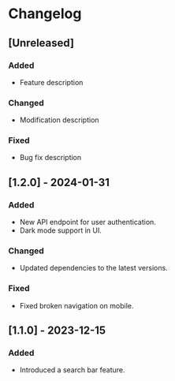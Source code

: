 # Changelog

## [Unreleased]
### Added
- Feature description

### Changed
- Modification description

### Fixed
- Bug fix description

## [1.2.0] - 2024-01-31
### Added
- New API endpoint for user authentication.
- Dark mode support in UI.

### Changed
- Updated dependencies to the latest versions.

### Fixed
- Fixed broken navigation on mobile.

## [1.1.0] - 2023-12-15
### Added
- Introduced a search bar feature.